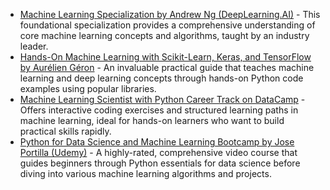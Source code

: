 

*   [Machine Learning Specialization by Andrew Ng (DeepLearning.AI)](https://www.coursera.org/specializations/machine-learning-introduction) - This foundational specialization provides a comprehensive understanding of core machine learning concepts and algorithms, taught by an industry leader.
*   [Hands-On Machine Learning with Scikit-Learn, Keras, and TensorFlow by Aurélien Géron](https://www.amazon.com/Hands-Machine-Learning-Scikit-Learn-TensorFlow/dp/1098125074/) - An invaluable practical guide that teaches machine learning and deep learning concepts through hands-on Python code examples using popular libraries.
*   [Machine Learning Scientist with Python Career Track on DataCamp](https://www.datacamp.com/tracks/machine-learning-scientist-with-python) - Offers interactive coding exercises and structured learning paths in machine learning, ideal for hands-on learners who want to build practical skills rapidly.
*   [Python for Data Science and Machine Learning Bootcamp by Jose Portilla (Udemy)](https://www.udemy.com/course/python-for-data-science-and-machine-learning-bootcamp/) - A highly-rated, comprehensive video course that guides beginners through Python essentials for data science before diving into various machine learning algorithms and projects.